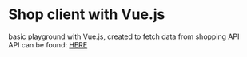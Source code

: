 # Shop client with Vue.js

basic playground with Vue.js, created to fetch data from shopping API
<br>
API can be found: [HERE](https://github.com/dkumza/shop_server)
